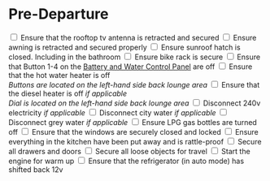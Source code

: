 <link href="../styles/custom.css" rel="stylesheet" />

# Pre-Departure

<label for="antenna" class="top"><input type="checkbox" id="antenna" /> Ensure that the rooftop tv antenna is retracted and secured</label>
<label for="awning" class="alt"><input type="checkbox" id="awning" /> Ensure awning is retracted and secured properly</label>
<label for="sunroof"> <input type="checkbox" id="sunroof" /> Ensure sunroof hatch is closed. Including in the bathroom</label>
<label for="bike-rack" class="alt"><input type="checkbox" id="bike-rack" /> Ensure bike rack is secure</label>
<label for="control-panel"><input type="checkbox" id="control-panel" /> Ensure that Button 1-4 on the [Battery and Water Control Panel](../guides/control-panel.md) are off</label>
<label for="water-heater" class="alt"><input type="checkbox" id="water-heater"  /> Ensure that the hot water heater is off<br/>
*Buttons are located on the left-hand side back lounge area*</label>
<label for="diesel-heater"><input type="checkbox" id="diesel-heater" /> Ensure that the diesel heater is off *if applicable*<br/>
*Dial is located on the left-hand side back lounge area*</label>
<label for="power" class="alt"><input type="checkbox" id="power"/> Disconnect 240v electricity *if applicable*</label>
<label for="city-water"><input type="checkbox" id="city-water"/> Disconnect city water *if applicable*</label>
<label for="grey-water" class="alt"><input type="checkbox" id="grey-water"/> Disconnect grey water *if applicable*</label>
<label for="lpg"><input type="checkbox" id="lpg"/> Ensure LPG gas bottles are turned off</label>
<label for="windows" class="alt"><input type="checkbox" id="windows"/> Ensure that the windows are securely closed and locked</label>
<label for="kitchen"><input type="checkbox" id="kitchen"/> Ensure everything in the kitchen have been put away and is rattle-proof</label>
<label for="doors" class="alt"><input type="checkbox" id="doors"/> Secure all drawers and doors</label>
<label for="lose-objects"><input type="checkbox" id="lose-objects"/> Secure all loose objects for travel</label>
<label for="start-engine" class="alt"><input type="checkbox" id="start-engine"/> Start the engine for warm up</label>
<label for="refrigerator"><input type="checkbox" id="refrigerator"/> Ensure that the refrigerator (in auto mode) has shifted back 12v</label>

